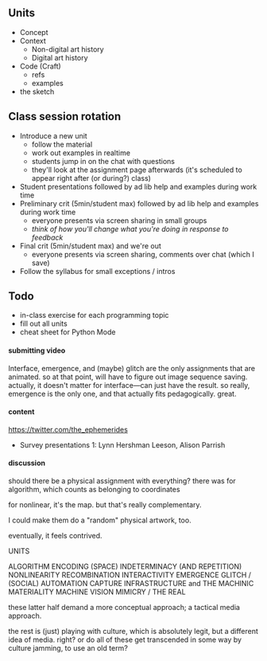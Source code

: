 ## Units
- Concept
- Context
    - Non-digital art history
    - Digital art history    
- Code (Craft)
    - refs
    - examples
- the sketch

## Class session rotation
- Introduce a new unit
    - follow the material
    - work out examples in realtime
    - students jump in on the chat with questions
    - they'll look at the assignment page afterwards (it's scheduled to appear right after (or during?) class)
- Student presentations followed by ad lib help and examples during work time
- Preliminary crit (5min/student max) followed by ad lib help and examples during work time
    - everyone presents via screen sharing in small groups
    - _think of how you'll change what you're doing in response to feedback_
- Final crit (5min/student max) and we're out
    - everyone presents via screen sharing, comments over chat (which I save)
- Follow the syllabus for small exceptions / intros


## Todo
- in-class exercise for each programming topic
- fill out all units
- cheat sheet for Python Mode




#### submitting video

Interface, emergence, and (maybe) glitch are the only assignments that are animated. so at that point, will have to figure out image sequence saving. actually, it doesn't matter for interface—can just have the result. so really, emergence is the only one, and that actually fits pedagogically. great.


#### content

https://twitter.com/the_ephemerides

- Survey presentations 1: Lynn Hershman Leeson, Alison Parrish



#### discussion

should there be a physical assignment with everything? there was for algorithm, which counts as belonging to coordinates


for nonlinear, it's the map. but that's really complementary.

I could make them do a "random" physical artwork, too.

eventually, it feels contrived.



UNITS

ALGORITHM
ENCODING (SPACE)
INDETERMINACY (AND REPETITION)
NONLINEARITY
RECOMBINATION
INTERACTIVITY
EMERGENCE
GLITCH
/
(SOCIAL) AUTOMATION
CAPTURE
INFRASTRUCTURE and THE MACHINIC MATERIALITY
MACHINE VISION
MIMICRY / THE REAL

these latter half demand a more conceptual approach; a tactical media approach.

the rest is (just) playing with culture, which is absolutely legit, but a different idea of media. right? or do all of these get transcended in some way by culture jamming, to use an old term?
